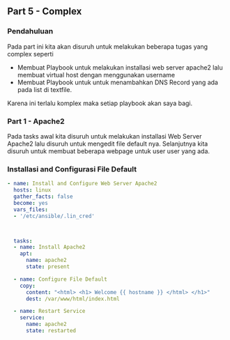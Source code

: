 ## Part 5 - Complex
### Pendahuluan
Pada part ini kita akan disuruh untuk melakukan beberapa tugas yang complex seperti
-  Membuat Playbook untuk melakukan installasi web server apache2 lalu membuat virtual host dengan menggunakan username
-  Membuat Playbook untuk untuk menambahkan DNS Record yang ada pada list di textfile.

Karena ini terlalu komplex maka setiap playbook akan saya bagi.

### Part 1 - Apache2
Pada tasks awal kita disuruh untuk melakukan installasi Web Server Apache2 lalu disuruh untuk mengedit file default nya. Selanjutnya kita disuruh untuk membuat beberapa webpage untuk user user yang ada.
### Installasi and Configurasi File Default
```yml
- name: Install and Configure Web Server Apache2
  hosts: linux
  gather_facts: false
  become: yes
  vars_files:
  - '/etc/ansible/.lin_cred'



  tasks:
  - name: Install Apache2
    apt:
      name: apache2
      state: present

  - name: Configure File Default
    copy:
      content: "<html> <h1> Welcome {{ hostname }} </html> </h1>"
      dest: /var/www/html/index.html

  - name: Restart Service
    service:
      name: apache2
      state: restarted
```
